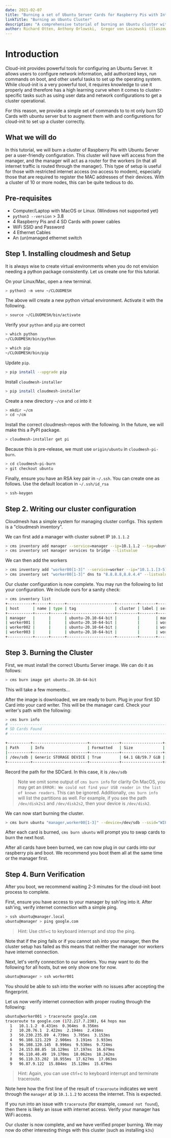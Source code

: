 ```yaml
---
date: 2021-02-07
title: "Burning a set of Ubuntu Server Cards for Raspberry Pis with Internet Access"
linkTitle: "Burning an Ubuntu Cluster"
description: "A comprehensive tutorial of burning an Ubuntu cluster with internet access"
author: Richard Otten, Anthony Orlowski,  Gregor von Laszewski ([laszewski@gmail.com](mailto:laszewski@gmail.com)) [laszewski.github.io](https://laszewski.github.io)
---
```


# Introduction

Cloud-init provides powerful tools for configuring an Ubuntu Server. It allows users to configure network
information, add authorized keys, run commands on boot, and other useful tasks to set up the operating system. While cloud-init is a very
powerful tool, it requires knowledge to use it properly and therefore has a high learning curve when it comes to cluster-specific tasks such as using user data and network configurations
to get a cluster operational.

For this reason, we provide a simple set of commands to to nt only burn SD Cards with ubuntu server but to augment them with  and configuretions for cloud-init
to set up a cluster correctly.

## What we will do

In this tutorial, we will burn a cluster of Raspberry Pis with Ubuntu Server per a user-friendly configuration.
This cluster will have wifi access from the manager, and the manager will act as a router for the workers (in that all
internet traffic is routed through the manager). This type of setup is useful for those with restricted internet access
(no access to modem), especially those that are required to register the MAC addresses of their devices. With a cluster
of 10 or more nodes, this can be quite tedious to do.

## Pre-requisites

* Computer/Laptop with MacOS or Linux. (Windows not supported yet)
* `python3 --version` > 3.8
* 4 Raspberry Pis and 4 SD Cards with power cables
* WiFi SSID and Password
* 4 Ethernet Cables
* An (un)managed ethernet switch

## Step 1. Installing cloudmesh and Setup

It is always wise to create virtual environments when you do not envision needing a python package consistently. Let us
create one for this tutorial.

On your Linux/Mac, open a new terminal.

```bash
> python3 -m venv ~/CLOUDMESH
```

The above will create a new python virtual environment. Activate it with the following.

```bash
> source ~/CLOUDMESH/bin/activate
```

Verify your `python` and `pip` are correct

```bash
> which python
~/CLOUDMESH/bin/python

> which pip
~/CLOUDMESH/bin/pip
```

Update `pip`.

```bash
> pip install --upgrade pip
```

Install `cloudmesh-installer`

```bash
> pip install cloudmesh-installer
```

Create a new directory `~/cm` and `cd` into it

```bash
> mkdir ~/cm
> cd ~/cm
```

Install the correct cloudmesh-repos with the following. In the future, we
will make this a PyPI package.

```bash
> cloudmesh-installer get pi
```

Because this is pre-release, we must use `origin/ubuntu` in `cloudmesh-pi-burn`.

```bash
> cd cloudmesh-pi-burn
> git checkout ubuntu
```

Finally, ensure you have an RSA key pair in `~/.ssh`. You can create one as follows. Use the default location in `~/.ssh/id_rsa`

```bash
> ssh-keygen
```

## Step 2. Writing our cluster configuration

Cloudmesh has a simple system for managing cluster configs. This system is a "cloudmesh inventory".

We can first add a manager with cluster subnet IP `10.1.1.2`

```bash
> cms inventory add manager --service=manager --ip=10.1.1.2 --tag=ubuntu-20.10-64-bit
> cms inventory set manager services to bridge --listvalue
```

We can then add the workers

```bash
> cms inventory add "worker00[1-3]" --service=worker --ip="10.1.1.[3-5]" --router=10.1.1.2 --tag=ubuntu-20.10-64-bit
> cms inventory set "worker00[1-3]" dns to "8.8.8.8,8.8.4.4" --listvalue
```

Our cluster configuration is now complete. You may run the following to list your configuration. We include ours for a sanity check:

```bash
> cms inventory list
+-----------+------+------+---------------------+---------+-------+---------+------------+----------+------------------------+----------+---------+--------+---------+-------------+-------------------+----------+
| host      | name | type | tag                 | cluster | label | service | services   | ip       | dns                    | router   | project | owners | comment | description | keyfile           | status   |
+-----------+------+------+---------------------+---------+-------+---------+------------+----------+------------------------+----------+---------+--------+---------+-------------+-------------------+----------+
| manager   |      |      | ubuntu-20.10-64-bit |         |       | manager | ['bridge'] | 10.1.1.2 |                        |          |         |        |         |             | ~/.ssh/id_rsa.pub | inactive |
| worker001 |      |      | ubuntu-20.10-64-bit |         |       | worker  |            | 10.1.1.3 | ['8.8.8.8', '8.8.4.4'] | 10.1.1.2 |         |        |         |             | ~/.ssh/id_rsa.pub | inactive |
| worker002 |      |      | ubuntu-20.10-64-bit |         |       | worker  |            | 10.1.1.4 | ['8.8.8.8', '8.8.4.4'] | 10.1.1.2 |         |        |         |             | ~/.ssh/id_rsa.pub | inactive |
| worker003 |      |      | ubuntu-20.10-64-bit |         |       | worker  |            | 10.1.1.5 | ['8.8.8.8', '8.8.4.4'] | 10.1.1.2 |         |        |         |             | ~/.ssh/id_rsa.pub | inactive |
+-----------+------+------+---------------------+---------+-------+---------+------------+----------+------------------------+----------+---------+--------+---------+-------------+-------------------+----------+
```

## Step 3. Burning the Cluster

First, we must install the correct Ubuntu Server image. We can do it as follows:

```bash
> cms burn image get ubuntu-20.10-64-bit
```

This will take a few moments...

After the image is downloaded, we are ready to burn. Plug in your first SD Card into your card
writer. This will be the manager card. Check your writer's path with the following:

```bash
> cms burn info
# ----------------------------------------------------------------------
# SD Cards Found
# ----------------------------------------------------------------------

+----------+------------------------+-------------+------------------+--------------+------------+---------+----------+-------------+-------------+
| Path     | Info                   | Formatted   | Size             | Plugged-in   | Readable   | Empty   | Access   | Removable   | Writeable   |
|----------+------------------------+-------------+------------------+--------------+------------+---------+----------+-------------+-------------|
| /dev/sdb | Generic STORAGE DEVICE | True        | 64.1 GB/59.7 GiB | True         | True       | False   | True     | True        | True        |
+----------+------------------------+-------------+------------------+--------------+------------+---------+----------+-------------+-------------+
```

Record the path for the SDCard. In this case, it is `/dev/sdb`

> Note we omit some output of `cms burn info` for clarity
> On MacOS, you may get an `ERROR: We could not find your USB reader in the list of known readers`. This can be ignored. Additionally, `cms burn info` will list the partitions as well. For example, if you see the path `/dev/disk2s1` and `/dev/disk2s2`, then your device is `/dev/disk2`.

We can now start burning the cluster.

```bash
> cms burn ubuntu "manager,worker00[1-3]" --device=/dev/sdb --ssid="WIFI_SSID" --wifipassword="PASSWORD" --country="US" -v
```

After each card is burned, `cms burn ubuntu` will prompt you to swap cards to burn the next host.

After all cards have been burned, we can now plug in our cards into our raspberry pis and boot. We recommend you boot them all at the same time or the manager first.

## Step 4. Burn Verification

After you boot, we recommend waiting 2-3 minutes for the cloud-init boot process to complete.

First, ensure you have access to your manager by ssh'ing into it. After ssh'ing, verify internet connection
with a simple ping.

```bash
> ssh ubuntu@manager.local
ubuntu@manager > ping google.com
```

> Hint: Use ctrl+c to keyboard interrupt and stop the ping.

Note that if the ping fails or if you cannot ssh into your manager, then the cluster setup has failed as this means
that neither the manager nor workers have internet connection.

Next, let's verify connection to our workers. You may want to do the following for all hosts, but we only show one for now.

```bash
ubuntu@manager > ssh worker001
```

You should be able to ssh into the worker with no issues after accepting the fingerprint.

Let us now verify internet connection with proper routing through the following:

```bash
ubuntu@worker001 > traceroute google.com
traceroute to google.com (172.217.7.238), 64 hops max
  1   10.1.1.2  0.431ms  0.364ms  0.356ms
  2   10.20.76.1  2.422ms  2.194ms  2.416ms
  3   50.230.235.89  4.739ms  3.705ms  3.153ms
  4   96.108.121.229  2.906ms  3.191ms  3.933ms
  5   96.108.120.145  8.996ms  9.530ms  9.724ms
  6   24.153.88.85  18.129ms  17.197ms  16.679ms
  7   96.110.40.49  19.170ms  18.062ms  18.242ms
  8   96.110.33.202  18.955ms  17.627ms  17.063ms
  9   96.87.9.122  15.804ms  15.120ms  15.679ms
```
> Hint: Again, you can use ctrl+c to keyboard interrupt and terminate traceroute.

Note here how the first line of the result of `traceroute` indicates we went through the `manager` at ip `10.1.1.2`
to access the internet. This is expected.

If you run into an issue with `traceroute` (for example, `command not found`), then there is likely an issue with
internet access. Verify your manager has WiFi access.

Our cluster is now complete, and we have verified proper burning. We may now do other interesting things with this cluster (such as installing `k3s`)

